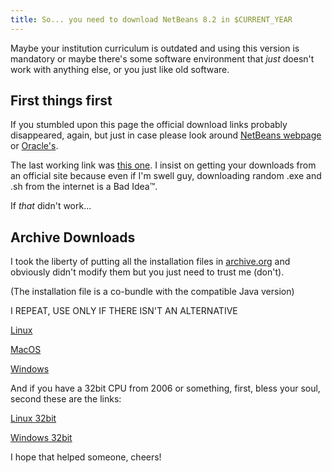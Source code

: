```yaml
---
title: So... you need to download NetBeans 8.2 in $CURRENT_YEAR
---
```


Maybe your institution curriculum is outdated and using this version is mandatory or maybe there's some software environment that *just* doesn't work with anything else, or you just like old software.

## First things first

If you stumbled upon this page the official download links probably disappeared, again, but just in case please look around [NetBeans webpage](https://netbeans.apache.org/download/index.html) or 
[Oracle's](https://www.oracle.com/downloads/).

The last working link was [this one](https://www.oracle.com/technetwork/java/javase/downloads/jdk-netbeans-jsp-3413139-esa.html). I insist on getting your downloads from an official site because even if I'm swell guy, downloading random .exe and .sh from the internet is a Bad Idea™.

If *that* didn't work...

## Archive Downloads

I took the liberty of putting all the installation files in 
[archive.org](https://archive.org/details/jdk-8u111-nb-8_2) and obviously didn't modify them but you just need to trust me (don't).

(The installation file is a co-bundle with the compatible Java version)

I REPEAT, USE ONLY IF THERE ISN'T AN ALTERNATIVE    

[Linux](https://archive.org/download/jdk-8u111-nb-8_2/jdk-8u111-nb-8_2-linux-x64.sh)

[MacOS](https://archive.org/download/jdk-8u111-nb-8_2/jdk-8u111-nb-8_2-macosx-x64.dmg)

[Windows](https://archive.org/download/jdk-8u111-nb-8_2/jdk-8u111-nb-8_2-windows-x64.exe)

And if you have a 32bit CPU from 2006 or something, first, bless your soul, second these are the links:

[Linux 32bit](https://archive.org/download/jdk-8u111-nb-8_2/jdk-8u111-nb-8_2-linux-i586.sh)

[Windows 32bit](https://archive.org/download/jdk-8u111-nb-8_2/jdk-8u111-nb-8_2-windows-i586.exe)

I hope that helped someone, cheers!
